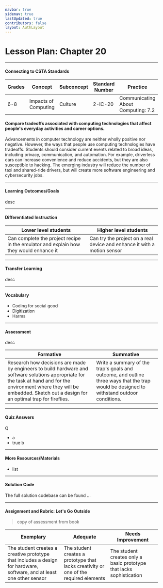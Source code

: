 ```yaml
---
navbar: true
sidenav: true
lastUpdated: true
contributors: false
layout: AuthLayout
---
```


# Lesson Plan: Chapter 20
---
#### Connecting to CSTA Standards

Grades | Concept | Subconcept | Standard Number | Practice
---|---|---|---|---
6-8 | Impacts of Computing | Culture | 2-IC-20 | Communicating About Computing: 7.2 |

#### Compare tradeoffs associated with computing technologies that affect people's everyday activities and career options.

Advancements in computer technology are neither wholly positive nor negative. However, the ways that people use computing technologies have tradeoffs. Students should consider current events related to broad ideas, including privacy, communication, and automation. For example, driverless cars can increase convenience and reduce accidents, but they are also susceptible to hacking. The emerging industry will reduce the number of taxi and shared-ride drivers, but will create more software engineering and cybersecurity jobs.

---

#### Learning Outcomes/Goals

desc

---

#### Differentiated Instruction

Lower level students | Higher level students
---|---
Can complete the project recipe in the emulator and explain how they would enhance it | Can try the project on a real device and enhance it with a motion sensor

---

#### Transfer Learning

desc

---

#### Vocabulary

* Coding for social good  
* Digitization 
* Harms 


---

#### Assessment

desc

Formative | Summative
---|---
Research how decisions are made by engineers to build hardware and software solutions appropriate for the task at hand and for the environment where they will be embedded. Sketch out a design for an optimal trap for fireflies. | Write a summary of the trap's goals and outcome, and outline three ways that the trap would be designed to withstand outdoor conditions.

---

#### Quiz Answers

Q
 - a
 - <span class="highlight">true b</span>



---

#### More Resources/Materials

- list

---

#### Solution Code

The full solution codebase can be found ...

---

#### Assignment and Rubric: Let's Go Outside

> copy of assessment from book

Exemplary | Adequate | Needs Improvement 
---|---|---
The student creates a creative prototype that includes a design for hardware, software, and at least one other sensor | The student creates a prototype that lacks creativity or one of the required elements | The student creates only a basic prototype that lacks sophistication

